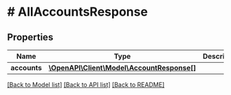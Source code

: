 # # AllAccountsResponse

## Properties

Name | Type | Description | Notes
------------ | ------------- | ------------- | -------------
**accounts** | [**\OpenAPI\Client\Model\AccountResponse[]**](AccountResponse.md) |  |

[[Back to Model list]](../../README.md#models) [[Back to API list]](../../README.md#endpoints) [[Back to README]](../../README.md)
